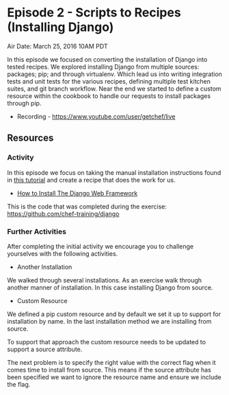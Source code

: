 # Episode 2 - Scripts to Recipes (Installing Django)

Air Date: March 25, 2016 10AM PDT

In this episode we focused on converting the installation of Django into tested recipes. We explored installing Django from multiple sources: packages; pip; and through virtualenv. Which lead us into writing integration tests and unit tests for the various recipes, defining multiple test kitchen suites, and git branch workflow. Near the end we started to define a custom resource within the cookbook to handle our requests to install packages through pip.


* Recording - https://www.youtube.com/user/getchef/live

## Resources

### Activity

In this episode we focus on taking the manual installation instructions found in [this tutorial](https://www.digitalocean.com/community/tutorials/how-to-install-the-django-web-framework-on-ubuntu-14-04) and create a recipe that does the work for us.

* [How to Install The Django Web Framework](https://www.digitalocean.com/community/tutorials/how-to-install-the-django-web-framework-on-ubuntu-14-04)

This is the code that was completed during the exercise: https://github.com/chef-training/django

### Further Activities

After completing the initial activity we encourage you to challenge yourselves with the following activities.

* Another Installation

We walked through several installations. As an exercise walk through another manner of installation. In this case installing Django from source.

* Custom Resource

We defined a pip custom resource and by default we set it up to support for installation by name. In the last installation method we are installing from source.

To support that approach the custom resource needs to be updated to support a source attribute.

The next problem is to specify the right value with the correct flag when it comes time to install from source. This means if the source attribute has been specified we want to ignore the resource name and ensure we include the flag.
